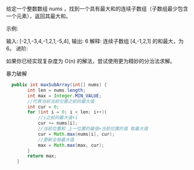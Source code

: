 给定一个整数数组 nums ，找到一个具有最大和的连续子数组（子数组最少包含一个元素），返回其最大和。

示例:

输入: [-2,1,-3,4,-1,2,1,-5,4],
输出: 6
解释: 连续子数组 [4,-1,2,1] 的和最大，为 6。
进阶:

如果你已经实现复杂度为 O(n) 的解法，尝试使用更为精妙的分治法求解。

暴力破解

```java
  public int maxSubArray(int[] nums) {
        int len = nums.length;
        int max = Integer.MIN_VALUE;
        //代表当前当前位置之前的最大值
        int cur = 0;
        for (int i = 0; i < len; i++){
            //i之前的最大值+i
            cur += nums[i];
            //当前位置和 上一位置的最值+当前位置的值 取最大值
            cur = Math.max(nums[i], cur);
            //更新全局最大值
            max = Math.max(max, cur);
        }
        return max;
    }
```

